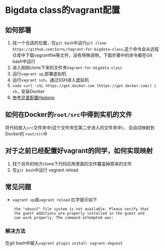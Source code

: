 # Bigdata class的vagrant配置
## 如何部署
1. 找一个合适的位置，在`git bash`中运行`git clone https://github.com/IornL/Vagrant-for-bigdata-class`,这个命令会从远程仓库中下载vagrantfile等文件，没有特殊说明，下面步骤中的命令都在Git bash中运行
2. 进入刚刚clone下来的文件夹`Vagrant-for-bigdata-class`
3. 运行`vagrant up`,部署虚拟机
4. 运行`vagrant ssh`，通过SSH进入虚拟机
5. `sudo curl -sSL https://get.docker.com (https://get.docker.com/) | sh`，安装Docker
6. [参考这里配置Hadoop](https://github.com/ninechapter/hadoop-cluster-docker)  
## 如何在Docker的`root/src`中得到实机的文件
将代码放入`src`文件夹中(这个文件夹在第二步进入的文件夹中)， 会自动映射到Docker的 `root/src`中
## 对于之前已经配置好vagrant的同学，如何实现映射
1. 找个另外的地方clone下代码后用里面的文件覆盖掉原来的文件
2. 在`git bash`中运行 vagrant reload
## 常见问题
- `vagrant up`或`vagrant reload` 红字提示如下
```Failed to mount folders in Linux guest. This is usually because
    the "vboxsf" file system is not available. Please verify that
    the guest additions are properly installed in the guest and
    can work properly. The command attempted was:
```  
### 解决方法
在git bash中输入`vagrant plugin install vagrant-vbguest`
